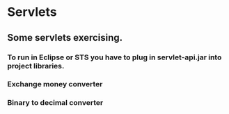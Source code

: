 # Servlets
<h2>Some servlets exercising.</h2>

<h3>To run in Eclipse or STS
you have to plug in servlet-api.jar into project
libraries.
</h3>


<h3>Exchange money converter</h3>
<h3>Binary to decimal converter</h3>
